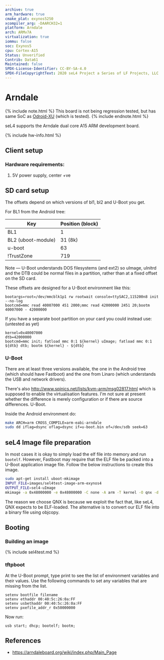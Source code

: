 ```yaml
---
archive: true
arm_hardware: true
cmake_plat: exynos5250
xcompiler_arg: -DAARCH32=1
platform: Arndale
arch: ARMv7A
virtualization: true
iommu: false
soc: Exynos5
cpu: Cortex-A15
Status: Unverified
Contrib: Data61
Maintained: false
SPDX-License-Identifier: CC-BY-SA-4.0
SPDX-FileCopyrightText: 2020 seL4 Project a Series of LF Projects, LLC.
---
```


# Arndale

{% include note.html %}
This board is not being regression tested, but has same SoC as
[Odroid-XU](OdroidXU.html) (which is tested).
{% include endnote.html %}

seL4 supports the Arndale dual core A15 ARM development board.

{% include hw-info.html %}

## Client setup

### Hardware requirements:

1. 5V power supply, center +ve

## SD card setup

The offsets depend on which versions of bl1, bl2 and U-Boot you get.

For BL1 from the Android tree:

|Key|Position (block) |
|-|-|
|BL1 |1 |
|BL2 (uboot-module)|31 (8k) |
|u-boot |63 |
|!TrustZone |719 |

Note — U-Boot understands DOS filesystems (and ext2) so uImage, uInitrd
and the DTB could be normal files in a partition, rather than at a fixed
offset on the SD card.

These offsets are designed for a U-Boot environment like this:

```none
bootargs=root=/dev/mmcblk1p1 rw rootwait console=ttySAC2,115200n8 init --no-log
bootcmd=mmc read 40007000 451 2000;mmc read 42000000 2451 20;bootm 40007000 - 42000000
```

If you have a separate boot partition on your card you could instead
use: (untested as yet)

```none
kernel=0x40007000
dtb=42000000
bootcmd=mmc init; fatload mmc 0:1 ${kernel} uImage; fatload mmc 0:1 ${dtb} dtb; bootm ${kernel} - ${dtb}
```

### U-Boot

There are at least three versions available, the one in the Android tree (which
should have Fastboot) and the one from Linaro (which understands the USB and
network drivers).

There's also <http://www.spinics.net/lists/kvm-arm/msg02817.html> which
is supposed to enable the virtualisation features. I'm not sure at
present whether the difference is merely configuration or if there are
source differences. U-Boot.

Inside the Android environment do:

```bash
make ARCH=arm CROSS_COMPILE=arm-eabi-arndale
sudo dd iflag=dsync oflag=dsync if=u-boot.bin of=/dev/sdb seek=63
```

## seL4 Image file preparation

In most cases it is okay to simply load the elf file into memory and run
`bootelf`. However, Fastboot may require that the ELF file be packed into a U-Boot
application image file. Follow the below instructions to create this image.

```bash
sudo apt-get install uboot-mkimage
INPUT_FILE=images/sel4test-image-arm-exynos4
OUTPUT_FILE=sel4-uImage
mkimage -a 0x48000000 -e 0x48000000 -C none -A arm -T kernel -O qnx -d $INPUT_FILE $OUTPUT_FILE
```

The reason we choose QNX is because we exploit the fact that, like seL4, QNX
expects to be ELF-loaded. The alternative is to convert our ELF file into a
binary file using objcopy.

## Booting

### Building an image

{% include sel4test.md %}

### tftpboot

At the U-Boot prompt, type print to see the list of environment variables and
their values. Use the following commands to set any variables that are missing
from the list.

```none
setenv bootfile filename
setenv ethaddr 00:40:5c:26:0a:FF
setenv usbethaddr 00:40:5c:26:0a:FF
setenv pxefile_addr_r 0x50000000
```

Now run:

```none
usb start; dhcp; bootelf; bootm;
```

## References

- <https://arndaleboard.org/wiki/index.php/Main_Page>

